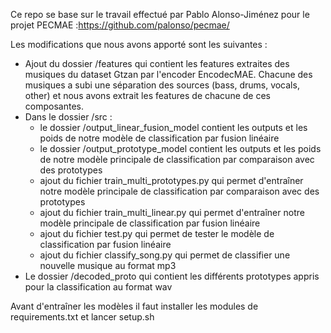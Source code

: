 Ce repo se base sur le travail effectué par Pablo Alonso-Jiménez pour le projet PECMAE :https://github.com/palonso/pecmae/ 

Les modifications que nous avons apporté sont les suivantes :

- Ajout du dossier /features qui contient les features extraites des musiques du dataset Gtzan par l'encoder EncodecMAE. Chacune des musiques a subi une séparation des sources (bass, drums, vocals, other) et nous avons extrait les features de chacune de ces composantes.
- Dans le dossier /src : 
    - le dossier /output_linear_fusion_model contient les outputs et les poids de notre modèle de classification par fusion linéaire
    - le dossier /output_prototype_model contient les outputs et les poids de notre modèle principale de classification par comparaison avec des prototypes
    - ajout du fichier train_multi_prototypes.py qui permet d'entraîner notre modèle principale de classification par comparaison avec des prototypes
    - ajout du fichier train_multi_linear.py qui permet d'entraîner notre modèle principale de classification par fusion linéaire
    - ajout du fichier test.py qui permet de tester le modèle de classification par fusion linéaire
    - ajout du fichier classify_song.py qui permet de classifier une nouvelle musique au format mp3
- Le dossier /decoded_proto qui contient les différents prototypes appris pour la classification au format wav

Avant d'entraîner les modèles il faut installer les modules de requirements.txt et lancer setup.sh